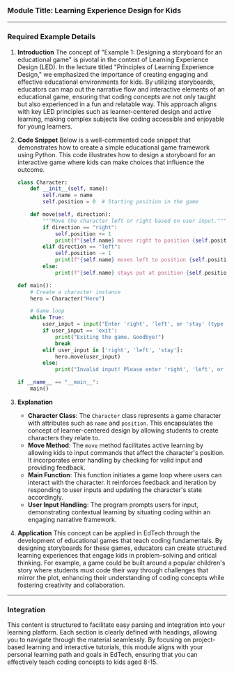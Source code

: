### Module Title: Learning Experience Design for Kids

---

### Required Example Details

1. **Introduction**
   The concept of "Example 1: Designing a storyboard for an educational game" is pivotal in the context of Learning Experience Design (LED). In the lecture titled "Principles of Learning Experience Design," we emphasized the importance of creating engaging and effective educational environments for kids. By utilizing storyboards, educators can map out the narrative flow and interactive elements of an educational game, ensuring that coding concepts are not only taught but also experienced in a fun and relatable way. This approach aligns with key LED principles such as learner-centered design and active learning, making complex subjects like coding accessible and enjoyable for young learners.

2. **Code Snippet**
   Below is a well-commented code snippet that demonstrates how to create a simple educational game framework using Python. This code illustrates how to design a storyboard for an interactive game where kids can make choices that influence the outcome.

   ```python
   class Character:
       def __init__(self, name):
           self.name = name
           self.position = 0  # Starting position in the game

       def move(self, direction):
           """Move the character left or right based on user input."""
           if direction == "right":
               self.position += 1
               print(f"{self.name} moves right to position {self.position}.")
           elif direction == "left":
               self.position -= 1
               print(f"{self.name} moves left to position {self.position}.")
           else:
               print(f"{self.name} stays put at position {self.position}.")

   def main():
       # Create a character instance
       hero = Character("Hero")

       # Game loop
       while True:
           user_input = input("Enter 'right', 'left', or 'stay' (type 'exit' to quit): ").strip().lower()
           if user_input == 'exit':
               print("Exiting the game. Goodbye!")
               break
           elif user_input in ['right', 'left', 'stay']:
               hero.move(user_input)
           else:
               print("Invalid input! Please enter 'right', 'left', or 'stay'.")

   if __name__ == "__main__":
       main()
   ```

3. **Explanation**
   - **Character Class**: The `Character` class represents a game character with attributes such as `name` and `position`. This encapsulates the concept of learner-centered design by allowing students to create characters they relate to.
   - **Move Method**: The `move` method facilitates active learning by allowing kids to input commands that affect the character's position. It incorporates error handling by checking for valid input and providing feedback.
   - **Main Function**: This function initiates a game loop where users can interact with the character. It reinforces feedback and iteration by responding to user inputs and updating the character's state accordingly.
   - **User Input Handling**: The program prompts users for input, demonstrating contextual learning by situating coding within an engaging narrative framework.

4. **Application**
   This concept can be applied in EdTech through the development of educational games that teach coding fundamentals. By designing storyboards for these games, educators can create structured learning experiences that engage kids in problem-solving and critical thinking. For example, a game could be built around a popular children's story where students must code their way through challenges that mirror the plot, enhancing their understanding of coding concepts while fostering creativity and collaboration.

---

### Integration
This content is structured to facilitate easy parsing and integration into your learning platform. Each section is clearly defined with headings, allowing you to navigate through the material seamlessly. By focusing on project-based learning and interactive tutorials, this module aligns with your personal learning path and goals in EdTech, ensuring that you can effectively teach coding concepts to kids aged 8-15.